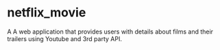 # netflix_movie
A A web application that provides users with details about films and their trailers using Youtube and 3rd party API.
